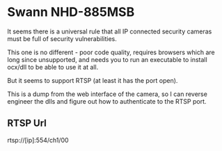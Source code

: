 # Swann NHD-885MSB

It seems there is a universal rule that all IP connected security cameras
must be full of security vulnerabilities.

This one is no different - poor code quality, requires browsers which are
long since unsupported, and needs you to run an executable to install
ocx/dll to be able to use it at all.

But it seems to support RTSP (at least it has the port open).

This is a dump from the web interface of the camera, so I can reverse
engineer the dlls and figure out how to authenticate to the RTSP port.

## RTSP Url

rtsp://[ip]:554/ch1/00
